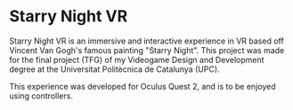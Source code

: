 # Starry Night VR

Starry Night VR is an immersive and interactive experience in VR based off Vincent Van Gogh's famous painting "Starry Night". This project was made for the final project (TFG) of my Videogame Design and Development degree at the Universitat Politècnica de Catalunya (UPC).

This experience was developed for Oculus Quest 2, and is to be enjoyed using controllers.
